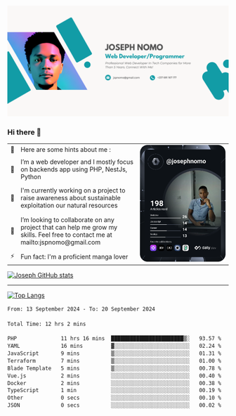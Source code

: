 ![Banner of my profile!](/Joseph_NOMO_NEW.png "Banner")

### Hi there 👋

<!--- | --  | 👋  | Here are some hints about me :                                                                                                 | <td rowspan=6><img src="/devcard.svg" width="400" alt="Joseph NOMO's Dev Card"/></td> |
| --- | --- | ------------------------------------------------------------------------------------------------------------------------------ | ------------------------------------------------------------------------------------- |
| --  | 🔭  | I’m a web developer and I mostly focus on backends app using PHP, NestJs, Python                                               |
| --  | 🦁  | I'm currently working on a project to raise awareness about sustainable exploitation our natural resources                     |
| --  | 👯  | I’m looking to collaborate on any project that can help me grow my skills. Feel free to contact me at mailto:jspnomo@gmail.com |
| --  | ⚡  | Fun fact: I'm a proficient manga lover                                                                                         |
--->

<table>
    <tr>
        <td width="1%">👋</td>
        <td width="55%">Here are some hints about me :</td>
        <td rowspan=6 width="44%"><img src="/devcard.svg" width="400" alt="Joseph NOMO's Dev Card"/></td>
    </tr>
    <tr>
        <td>🔭</td>
        <td>I’m a web developer and I mostly focus on backends app using PHP, NestJs, Python</td>
    </tr>
    <tr>
        <td>🦁</td>
        <td>I'm currently working on a project to raise awareness about sustainable exploitation our natural resources</td>
    </tr>
    <tr>
        <td>👯</td>
        <td>I’m looking to collaborate on any project that can help me grow my skills. Feel free to contact me at mailto:jspnomo@gmail.com</td>
    </tr>
    <tr>
        <td>⚡</td>
        <td>Fun fact: I'm a proficient manga lover</td>
    </tr>

</table>

[![Joseph GitHub stats](https://github-readme-stats-seven-sigma-53.vercel.app/api?username=Jspascal)](https://github.com/Jspascal/github-readme-stats)

---

[![Top Langs](https://github-readme-stats-seven-sigma-53.vercel.app/api/top-langs/?username=Jspascal&layout=compact)](https://github.com/Jspascal/github-readme-stats)

<!--START_SECTION:waka-->

```txt
From: 13 September 2024 - To: 20 September 2024

Total Time: 12 hrs 2 mins

PHP              11 hrs 16 mins  ███████████████████████▒░   93.57 %
YAML             16 mins         ▓░░░░░░░░░░░░░░░░░░░░░░░░   02.24 %
JavaScript       9 mins          ▒░░░░░░░░░░░░░░░░░░░░░░░░   01.31 %
Terraform        7 mins          ▒░░░░░░░░░░░░░░░░░░░░░░░░   01.00 %
Blade Template   5 mins          ▒░░░░░░░░░░░░░░░░░░░░░░░░   00.78 %
Vue.js           2 mins          ░░░░░░░░░░░░░░░░░░░░░░░░░   00.40 %
Docker           2 mins          ░░░░░░░░░░░░░░░░░░░░░░░░░   00.38 %
TypeScript       1 min           ░░░░░░░░░░░░░░░░░░░░░░░░░   00.19 %
Other            0 secs          ░░░░░░░░░░░░░░░░░░░░░░░░░   00.10 %
JSON             0 secs          ░░░░░░░░░░░░░░░░░░░░░░░░░   00.02 %
```

<!--END_SECTION:waka-->
